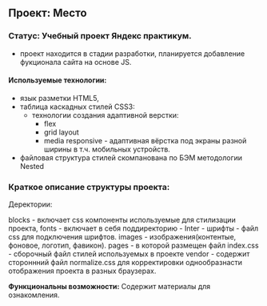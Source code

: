 ## Проект: Место
### Статус: Учебный проект Яндекс практикум.
  - проект находится в стадии разработки, планируется добавление фукционала сайта на основе JS.

#### Используемые технологии:
- язык разметки HTML5,
- таблица каскадных стилей CSS3:
   - технологии создания адаптивной верстки:
      - flex
      - grid layout
      - media responsive - адаптивная вёрстка под экраны разной ширины
        в т.ч. мобильных устройств.
- файловая структура стилей скомпанована по БЭМ методологии Nested

### Краткое описание структуры проекта:
Деректории:

blocks - включает css компоненты используемые для стилизации проекта,
fonts - включает в себя поддиректорию - Inter - шрифты - файл css для подключения шрифтов.
images - изображения(контентые, фоновое, логотип, фавикон).
pages - в которой размещен файл index.css - сборочный файл стилей используемых в проекте
vendor - содержит стороннний файл normalize.css для корректировки однообразнасти отображения проекта в разных браузерах.

__Функциональны возможности:__
Содержит материалы для ознакомления.
